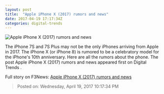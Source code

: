 ```yaml
---
layout: post
title:  "Apple iPhone X (2017) rumors and news"
date: 2017-04-19 17:17:34Z
categories: digital-trends
---
```


![Apple iPhone X (2017) rumors and news](http://icdn4.digitaltrends.com/image/screen-shot-2017-01-20-at-3-52-23-pm-1200x630-c.png)

The iPhone 7S and 7S Plus may not be the only iPhones arriving from Apple in 2017. The iPhone X (or iPhone 8) is rumored to be a celebratory model for the iPhone's 10th anniversary. Here are all the rumors about the phone. The post Apple iPhone X (2017) rumors and news appeared first on Digital Trends .


Full story on F3News: [Apple iPhone X (2017) rumors and news](http://www.f3nws.com/n/XdhcMF)

> Posted on: Wednesday, April 19, 2017 10:17:34 PM
